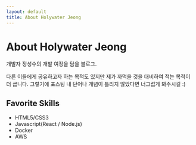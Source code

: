 ```yaml
---
layout: default
title: About Holywater Jeong
---
```


<div class="post">
	<h1 class="pageTitle">About Holywater Jeong</h1>
	<p class="intro">
	개발자 정성수의 개발 여정을 담을 블로그.
	</p>
	<p>
	다른 이들에게 공유하고자 하는 목적도 있지만 제가 까먹을 것을 대비하여 적는 목적이 더 큽니다. 그렇기에 포스팅 내 단어나 개념이 틀리지 않았다면 너그럽게 봐주시길 :)
	</p>
	<h2>Favorite Skills</h2>
	<ul>
		<li>HTML5/CSS3</li>
		<li>Javascript(React / Node.js)</li>
		<li>Docker</li>
		<li>AWS</li>
	</ul>
</div>
